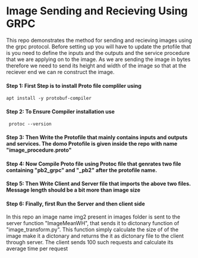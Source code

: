 # Image Sending and Recieving Using GRPC 
This repo demonstrates the method for sending and recieving images using the grpc protocol. Before setting up you will have to update the prtofile that is you need to define the inputs and the outputs and the service procedure that we are applying on to the image. As we are sending the image in bytes therefore we need to send its height and width of the image so that at the reciever end we can re construct the image. 


#### Step 1: First Step is to install Proto file compliler using 
``` apt install -y protobuf-compiler ```
#### Step 2: To Ensure Compiler installation  use
```  protoc --version ```
#### Step 3: Then Write the Protofile that mainly contains inputs and outputs and services. The domo Protofile is given inside the repo with name             "image_procedure.proto"
#### Step 4: Now Compile Proto file using Protoc file that genrates two file containing "pb2_grpc" and "_pb2" after the protofile name. 
#### Step 5: Then Write Client and  Server file that imports the above two files. Message length should be a bit more than image size
#### Step 6: Finally, first Run the Server  and then client side

In this repo an image name img2 present in images folder is sent to the server  function "ImageMeanWH", that sends it to dictonary function of "image_transform.py". This function simply calculate the size of of the image make it a dictonary and returns the it as dictonary file to the client through server. The client sends 100 such requests and calculate its average time per request 


